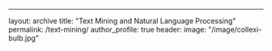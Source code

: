---
layout: archive
title: "Text Mining and Natural Language Processing"
permalink: /text-mining/
author_profile: true
header:
  image: "/image/collexi-bulb.jpg"
